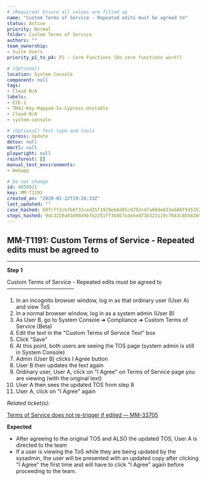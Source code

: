 ```yaml
---
# (Required) Ensure all values are filled up
name: "Custom Terms of Service - Repeated edits must be agreed to"
status: Active
priority: Normal
folder: Custom Terms of Service
authors: ""
team_ownership: 
- Suite Users
priority_p1_to_p4: P2 - Core Functions (Do core functions work?)

# (Optional)
location: System Console
component: null
tags: 
- Cloud N/A
labels: 
- E2E-1
- TM4J-Key-Mapped-In-Cypress-Unstable
- Cloud-N/A
- system-console

# (Optional) Test type and tools
cypress: Update
detox: null
mmctl: null
playwright: null
rainforest: []
manual_test_environments: 
- Webapp

# Do not change
id: 4058921
key: MM-T1191
created_on: "2020-01-22T19:26:33Z"
last_updated: ""
case_hashed: 60fcff2cbfb8f33ced25f1929eb8d05c8702cd7a60de033e688f9353523815f4313ee3a8728a3973763394401e9c5d0c
steps_hashed: 9dc3220a8109849b7b2251ff3b4b7a3e5e073b321119c7043c8558265e2770e16976b1f194d705d210f5b4744f86ee22
---
```


<!-- (Auto-generated) Based on frontmatter's "key" and "name" -->

## MM-T1191: Custom Terms of Service - Repeated edits must be agreed to

---

**Step 1**

Custom Terms of Service - Repeated edits must be agreed to\
–––––––––––––––––––––––––

1. In an incognito browser window, log in as that ordinary user (User A) and view ToS
2. In a normal browser window, log in as a system admin (User B)
3. As User B, go to System Console ➜ Compliance ➜ Custom Terms of Service (Beta)
4. Edit the text in the "Custom Terms of Service Text" box
5. Click "Save"
6. At this point, both users are seeing the TOS page (system admin is still in System Console)
7. Admin (User B) clicks I Agree button
8. User B then updates the text again
9. Ordinary user, User A, click on "I Agree" on Terms of Service page you are viewing (with the original text)
10. User A then sees the updated TOS from step 8
11. User A, click on "I Agree" again

_Related ticket(s):_

[Terms of Service does not re-trigger if edited — MM-33705](https://mattermost.atlassian.net/browse/MM-33705)

**Expected**

- After agreeing to the original TOS and ALSO the updated TOS, User A is directed to the team
- If a user is viewing the ToS while they are being updated by the sysadmin, the user will be presented with an updated copy after clicking "I Agree" the first time and will have to click "I Agree" again before proceeding to the team.
